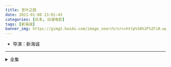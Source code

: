 ```yaml
---
title: 言叶之庭
date: 2021-01-08 13:01:43
categories: [日本, 动漫电影]
tags: [新海诚]
banner_img: https://gimg2.baidu.com/image_search/src=http%3A%2F%2Fi0.wp.com%2Ffarm9.staticflickr.com%2F8236%2F8494068861_f6c1bd1643_o.jpg&refer=http%3A%2F%2Fi0.wp.com&app=2002&size=f9999,10000&q=a80&n=0&g=0n&fmt=jpeg?sec=1612674178&t=f9f1706e865e2e2c24dc73260b987935
---
```

* 导演：新海诚
---
<!-- more -->
<details>
<summary>全集</summary>
{% dplayer "url:https://qiyi.mhyunbo.com/20191018/1Uci8ATE/index.m3u8" "type:hls" %}
</details>
